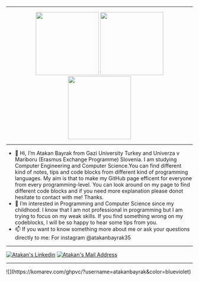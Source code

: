 <!---
atakanbayrak/atakanbayrak is a ✨ special ✨ repository because its `README.md` (this file) appears on your GitHub profile.
You can click the Preview link to take a look at your changes.
--->
<hr>
<p align="center">
  <img height="170em" width:"100em" src="https://github-readme-stats.vercel.app/api?username=atakanbayrak&show_icons=true&hide_border=true&theme=midnight-purple&count_private=true"/>
  <img height="170em" src="https://github-readme-stats.vercel.app/api/top-langs/?username=atakanbayrak&theme=midnight-purple&hide_border=true&layout=compact"/>
  <img height="170em" src="https://github-readme-streak-stats.herokuapp.com/?user=atakanbayrak&include_all_commits=true&hide_border=true&theme=midnight-purple"/>
</p>
<hr>

- 👋 Hi, I’m Atakan Bayrak from Gazi University Turkey and Univerza v Mariboru (Erasmus Exchange Programme) Slovenia. I am studying Computer Engineering and Computer Science.You can find different kind of notes, tips and code blocks from different kind of programming languages. My aim is that to make my GitHub page efficent for everyone from every programming-level. You can look around on my page to find different code blocks and if you need more explanation please donot hesitate to contact with me! Thanks.
- 👀 I’m interested in Programming and Computer Science since my childhood. I know that I am not professional in programming but I am trying to focus on my weak skills. If you find something wrong on my codeblocks, I will be so happy to hear some tips from you.  
- 📫 If you want to know something more about me or ask your questions directly to me: For instagram @atakanbayrak35

<hr>
<a href="https://www.linkedin.com/in/atakanbayrak/" target="_blank" rel="nofollow"><img alt="Atakan's Linkedin" src="https://img.shields.io/badge/LinkedIn-black?style=for-the-badge&logo=linkedin&logoColor=white" /></a>
 <a href="mailto:atakan.bayrak@gazi.edu.tr" target="_blank" rel="nofollow"><img alt="Atakan's Mail Address" src="https://img.shields.io/badge/Gmail-black?style=for-the-badge&logo=gmail&logoColor=white" /></a>

 <hr>
![](https://komarev.com/ghpvc/?username=atakanbayrak&color=blueviolet)


